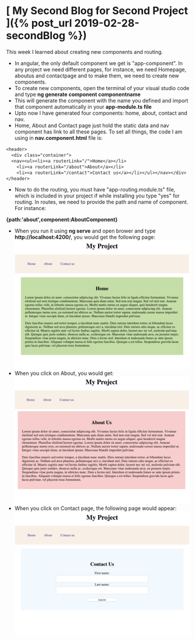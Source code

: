 # [ My Second Blog for Second Project ]({% post_url 2019-02-28-secondBlog %})
This week I learned about creating new components and routing.
- In angular, the only default component we get is "app-component". In any project we need different pages, for instance, we need Homepage, aboutus and contactpage and to make them, we need to create new components.
- To create new components, open the terminal of your visual studio code and type **ng generate component componentname**
- This will generate the component with the name you defined and import that component automatically in your **app-module.ts file**
- Upto now I have generated four components: home, about, contact and nav.
- Home, About and Contact page just hold the static data and nav component has link to all these pages. To set all things, the code I am using in **nav.component.html** file is:

```
<header>
  <div class="container">
  <nav><ul><li><a routerLink="/">Home</a></li>
    <li><a routerLink="/about">About</a></li>
    <li><a routerLink="/contact">Contact us</a></li></ul></nav></div>
</header>
```
- Now to do the routing, you must have "app-routing.module.ts" file, which is included in your project if while installing you type "yes" for routing. In routes, we need to provide the path and name of component. For instance:

**{path:'about',component:AboutComponent}**

- When you run it using **ng serve** and open brower and type **http://localhost:4200/**, you would get the following page:
![Image](/Images/home.png)
- When you click on About, you would get:
![Image](/Images/aboutus.png)
- When you click on Contact page, the following page would appear:
![Image](/Images/contact.png)



